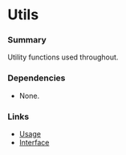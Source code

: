 # Utils

### Summary

Utility functions used throughout.

### Dependencies

- None.

### Links

* [Usage](usage.md)
* [Interface](interface.md)
